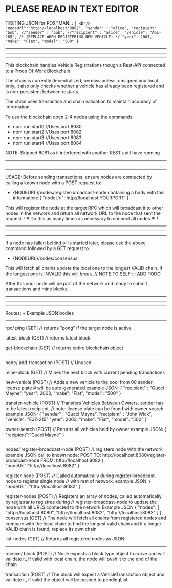 <h1>PLEASE READ IN TEXT EDITOR</h1>


TESTING JSON for POSTMAN:::
`{ <br/>
    "nodeUrl":"http://localhost:8082",
    "sender" : "alice",
    "recipient" : "bob",
    //"sender" : "bob",
    //"recipient" : "alice",
    "vehicle": "AGL-265", /* (REPLACE WHEN REGISTERING NEW VEHICLE) */
    "year": 2003,
    "make": "Fiat",
    "model": "500"
}`
_____________________________________________________________________________________________________
_____________________________________________________________________________________________________
_____________________________________________________________________________________________________


This blockchain handles Vehicle Registrations though a Rest-API connected to a Proop Of Work Blockchain. 

The chain is currently decentralized, permissionless, unsigned and local only, it also only checks whether a vehicle has already been registered and is non-persistent between restarts. 

The chain uses transaction and chain validation to maintain accuracy of information. 

To use the blockchain open 2-4 nodes using the commands:
 - npm run start0 //Uses port 8080
 - npm run start2 //Uses port 8082
 - npm run start3 //Uses port 8083
 - npm run start4 //Uses port 8084

NOTE: Skipped 8081 as it interfered with another REST api I have running
_____________________________________________________________________________________________________
_____________________________________________________________________________________________________
_____________________________________________________________________________________________________

USAGE: 
Before sending transactions, ensure nodes are connected by calling a known node with a POST request to:

 - {NODEURL}/nodes/register-broadcast-node
 containing a body with this information:
 {
  "nodeUrl":'http://localhost:YOURPORT'
 }

This will register the node at the target RPC which will broadcast it to other nodes in the network and return all network URL to the node that sent the request.
!!!!  Do this as many times as necessary to connect all nodes !!!!!
_____________________________________________________________________________________________________
_____________________________________________________________________________________________________
_____________________________________________________________________________________________________

If a node has fallen behind or is started later, please use the above command followed by a GET request to
 - {NODEURL}/nodes/consensus

This will fetch all chains update the local one to the longest VALID chain. If the longest one is INVALID this will break. // NOTE TO SELF ::: ADD TODO

After this your node will be part of the network and ready to submit transactions and mine blocks.

_____________________________________________________________________________________________________
_____________________________________________________________________________________________________
_____________________________________________________________________________________________________

Routes:  + Example JSON bodies
_____________________________________________________________________________________________________

rpc/
  ping (GET) 
  // returns "pong" if the target node is active

  latest-block (GET)
  // returns latest block

  get-blockchain (GET)
  // returns entire blockchain object
_____________________________________________________________________________________________________

node/
  add-transaction (POST)
  // Unused

  mine-block (GET)
  // Mines the next block with current pending transactions

  new-vehicle (POST)
  // Adds a new vehicle to the pool from 00 sender, license plate # will be auto-generated
  example JSON:
  {
    "recipient" : "Gucci Mayne",
    "year": 2003,
    "make": "Fiat",
    "model": "500"
  }

  transfer-vehicle (POST)
  // Transfers Vehicles Between Owners, sender has to be latest recipient.
  // note: license plate can be found with owner search
  example JSON:
  {
    "sender" : "Gucci Mayne",
    "recipient" : "John Wick",
    "vehicle": "EJZ-215" 
    "year": 2003,
    "make": "Fiat",
    "model": "500"
  }

  owner-search (POST)
  // Returns all vehicles held by owner
  example JSON:
  {
    "recipient":"Gucci Mayne"
  }
_____________________________________________________________________________________________________

nodes/ 
  register-broadcast-node (POST)
  // registers node with the network
  example JSON call to known node:
  POST TO: http://localhost:8080/register-broadcast-node FROM: http://localhost:8082
  {
    "nodeUrl":"http://localhost:8082"
  }
  
  register-node (POST)
  // Called automatically during register-broadcast-node to register single node 
  // with rest of network.
  example JSON: 
  {
    "nodeUrl": "http://localhost:8082"
  }

  register-nodes (POST)
  // Registers an array of nodes, called automatically by registrar to registree during
  // register-broadcast-node to update the node with all URLS connected to the network
  Example JSON
  {
    "nodes": [
      "http://localhost:8080",
      "http://localhost:8082",
      "http://localhost:8083"
    ]
  }
  consensus (GET)
  // The node will fetch all chains from registered nodes and compare with the local chain to
     find the longest valid chain and if a longer VALID chain is found, replace its own chain

  list-nodes (GET)
  // Returns all registered nodes as JSON
_____________________________________________________________________________________________________

receive/
  block (POST)
  // Node expects a block type object to arrive and will validate it, if valid with local chain,
     the node will push it to the end of the chain

  transaction (POST)
  // The block will expect a VehicleTransaction object and validate it, if valid the object will be pushed to pendingList